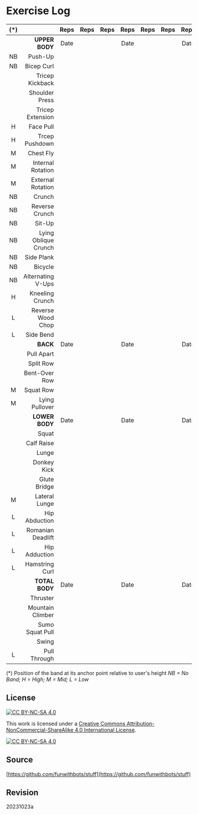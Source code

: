 ﻿# Exercise Log
|(*)||Reps|Reps|Reps|Reps|Reps|Reps|Reps|Reps|Reps|Reps|Reps|Reps|Reps|Reps|Reps|
| :-: | -: | :-: | :-: | :-: | :-: | :-: | :-: | :-: | :-: | :-: | :-: | :-: | :-: | :-: | :-: | :-: |
| |**UPPER BODY**|Date|||Date|||Date|||Date|||Date|||
|NB|Push-Up| | | | | | | | | | | | | | |
|NB|Bicep Curl| | | | | | | | | | | | | | |
| |Tricep Kickback| | | | | | | | | | | | | | |
| |Shoulder Press| | | | | | | | | | | | | | |
| |Tricep Extension| | | | | | | | | | | | | | |
|H|Face Pull| | | | | | | | | | | | | | |
|H|Trcep Pushdown| | | | | | | | | | | | | | |
|M|Chest Fly| | | | | | | | | | | | | | |
|M|Internal Rotation| | | | | | | | | | | | | | |
|M|External Rotation| | | | | | | | | | | | | |
|NB|Crunch| | | | | | | | | | | | | | |
|NB|Reverse Crunch| | | | | | | | | | | | | | |
|NB|Sit-Up| | | | | | | | | | | | | | |
|NB|Lying Oblique Crunch| | | | | | | | | | | | | | |
|NB|Side Plank| | | | | | | | | | | | | | |
|NB|Bicycle| | | | | | | | | | | | | | |
|NB|Alternating V-Ups| | | | | | | | | | | | | | |
|H|Kneeling Crunch| | | | | | | | | | | | | | |
|L|Reverse Wood Chop| | | | | | | | | | | | | | |
|L|Side Bend| | | | | | | | | | | | | | |
| |**BACK**|Date|||Date|||Date|||Date|||Date|
| |Pull Apart| | | | | | | | | | | | | | |
| |Split Row| | | | | | | | | | | | | | |
| |Bent-Over Row| | | | | | | | | | | | | | |
|M|Squat Row| | | | | | | | | | | | | | |
|M|Lying Pullover| | | | | | | | | | | | | | |
| |**LOWER BODY**|Date|||Date|||Date|||Date|||Date||
| |Squat| | | | | | | | | | | | | | |
| |Calf Raise| | | | | | | | | | | | | | |
| |Lunge| | | | | | | | | | | | | | |
| |Donkey Kick| | | | | | | | | | | | | | |
| |Glute Bridge| | | | | | | | | | | | | | |
|M|Lateral Lunge| | | | | | | | | | | | | | |
|L|Hip Abduction| | | | | | | | | | | | | | |
|L|Romanian Deadlift| | | | | | | | | | | | | | |
|L|Hip Adduction| | | | | | | | | | | | | | |
|L|Hamstring Curl| | | | | | | | | | | | | | |
| |**TOTAL BODY**|Date|||Date|||Date|||Date|||Date||
| |Thruster| | | | | | | | | | | | | | |
| |Mountain Climber| | | | | | | | | | | | | | |
| |Sumo Squat Pull| | | | | | | | | | | | | | |
| |Swing| | | | | | | | | | | | | | |
|L|Pull Through| | | | | | | | | | | | | | |

(*) Position of the band at its anchor point relative to user's height
*NB = No Band; H = High; M = Mid; L = Low*

## License
[![CC BY-NC-SA 4.0][cc-by-nc-sa-shield]][cc-by-nc-sa]

This work is licensed under a
[Creative Commons Attribution-NonCommercial-ShareAlike 4.0 International License][cc-by-nc-sa].

[![CC BY-NC-SA 4.0][cc-by-nc-sa-image]][cc-by-nc-sa]

[cc-by-nc-sa]: http://creativecommons.org/licenses/by-nc-sa/4.0/
[cc-by-nc-sa-image]: https://licensebuttons.net/l/by-nc-sa/4.0/88x31.png
[cc-by-nc-sa-shield]: https://img.shields.io/badge/License-CC%20BY--NC--SA%204.0-lightgrey.svg

## Source
[https://github.com/funwithbots/stuff](https://github.com/funwithbots/stuff)

## Revision
20231023a
